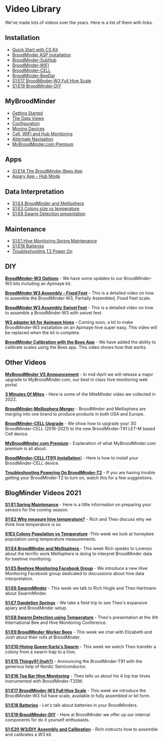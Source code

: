 # Video Library

We've made lots of videos over the years. Here is a list of them with links.

## Installation

- [Quick Start with CS Kit](https://youtu.be/6WicH4_l2FQ)
- [BroodMinder ASP Installation](https://youtu.be/B14U5S49EEE)
- [BroodMinder-SubHub](https://youtu.be/Y0EgtksIqHU)
- [BroodMinder-WIFI](https://youtu.be/10jw51jqmT0)
- [BroodMinder-CELL](https://youtu.be/4Mh9DT7VblI)
- [BroodMinder-BeeDar](https://youtu.be/Pw1EFYKX2KU)
- [S1:E17 BroodMinder-W3 Full Hive Scale](https://youtu.be/tI6Kw-PU_3A)
- [S1:E19 BroodMinder-DIY](https://youtu.be/3xdnkD1NpHo)

## MyBroodMinder

- [Getting Started](https://youtu.be/yVJyK7epnaY)
- [The Data Views](https://youtu.be/kOA9ApkkQgo)
- [Configuration](https://youtu.be/TAwZaPr-d20)
- [Moving Devices](https://youtu.be/xAiVaRKCRZo)
- [Cell, WIFI and Hub Monitoring](https://youtu.be/JXfLwWaJT_A)
- [Alternate Navigation](https://youtu.be/82msJgNy8Ms)
- [MyBroodMinder.com Premium](https://youtu.be/JAAVzttW6ag)

## Apps

- [S1:E14 The BroodMinder-Bees App](https://youtu.be/qF0VykUFYzs)
- [Apiary App - Hub Mode](https://youtu.be/LQsblm7G-SI)

## Data Interpretation

- [S1:E4 BroodMinder and Mellisphera](https://youtu.be/wru1jOZ9qbk)
- [S1:E3 Colony size vs temperature](https://youtu.be/r1XjAYiTHgE)
- [S1:E8 Swarm Detection presentation](https://youtu.be/jmRjC8yvCQU)

## Maintenance

- [S1:E1 Hive Monitoring Spring Maintenance](https://youtu.be/3bXVbkQ1t_8)
- [S1:E18 Batteries](https://youtu.be/RmTpYHZxrf0)
- [Troubleshooting T2 Power On](https://youtu.be/NtjtV7TKFgc)

## DIY

[**BroodMinder-W3 Options**](https://youtu.be/75ww-pvq3E8) - We have some updates to our BroodMInder-W3 kits including an Apimaye kit. 

[**BroodMinder W3 Assembly - Fixed Feet**](https://youtu.be/wgH3Iq6Ojt8) - This is a detailed video on how to assemble the BroodMinder-W3, Partially Assembled, Fixed Feet scale. 

[**BroodMinder W3 Assembly Swivel Feet**](https://youtu.be/Tv0dToJJHR8) - This is a detailed video on how to assemble a BroodMinder-W3 with swivel feet.

[**W3 adapter kit for Apimaye hives**](https://youtu.be/M6lKLreqPM4) - Coming soon, a kit to make BroodMinder-W3 installation on an Apimaye  hive super easy. This video will be replaced when the kit is complete. 

[**BroodMinder Calibration with the Bees App**](https://youtu.be/g8QUoGfgbbw) - We have added the ability to calibrate scales using the Bees app. This video shows how that works. 



## Other Videos

[**MyBroodMinder V5 Announcement**](https://youtu.be/MQRW-59oMB4) - In mid-April we will release a major upgrade to MyBroodMinder.com, our best in class hive monitoring web portal.  

[**3 Minutes  Of Mites**](https://youtu.be/C3oz5TRl4UA) - Here is some of the MiteMinder video we collected in 2022.

[**BroodMinder-Mellisphera Merger**](https://youtu.be/IY98mxjJmLU) - BroodMinder and Mellisphera are merging into one brand to produce products in both USA and Europe. 

[**BroodMinder-CELL Upgrade**](https://youtu.be/GuEjakVh554) - We show how to upgrade your 3G BroodMinder-CELL (2016-2021) to the new BroodMinder-T91 LET-M based Cell device.

[**MyBroodMinder.com Premium**](https://youtu.be/JAAVzttW6ag) - Explanation of what MyBroodMinder.com premium is all about.

[**BroodMinder-CELL (T91) Installation**](https://youtu.be/8ykSvgVCvwE)] - Here is how to install your BroodMinder-CELL device. 

[**Troubleshooting  Powering On BroodMinder-T2**](https://youtu.be/NtjtV7TKFgc) - If you are having trouble getting your BroodMinder-T2 to turn on, watch this for a few suggestions. 



## BlogMinder Videos 2021

[**S1:E1 Spring Maintenance**](https://youtu.be/3bXVbkQ1t_8)  - Here is a little information on preparing your sensors for the coming season. 

[**S1:E2 Why measure hive temperature?**](https://youtu.be/0zcPf59F-9I) - Rich and Theo discuss why we think hive temperature is so 

[**S1E3 Colony Population vs Temperature**](https://youtu.be/r1XjAYiTHgE) -This week we look at honeybee population using temperature measurements. 

[**S1:E4 BroodMinder and Mellisphera** ](https://youtu.be/wru1jOZ9qbk)- This week Rich speaks to Lorenzo about the terrific work Mellisphera is  doing to interpret BroodMinder data for beehive monitoring. 

[**S1:E5 Beehive Monitoring Facebook Group**](https://youtu.be/AjGZxDhf5-Y) - We introduce a new Hive Monitoring Facebook group dedicated to discussions about hive data interpretation. 

[**S1:E6 SwarmMinder**](https://youtu.be/QTSi0G34w-s) - This week we talk to Rich Hogle and Theo Hartmann about SwarmMinder. 

[**S1:E7 Dandelion Springs**](https://youtu.be/QTSi0G34w-s) -  We take a field trip to see Theo's expansive apiary and BroodMinder setup. 

[**S1:E8 Swarm Detection using Temperature**](https://youtu.be/jmRjC8yvCQU) - Theo's presentation at the 4th International Bee and Hive Monitoring Conference. 

[**S1:E9 BroodMinder Worker Bees**](https://youtu.be/fGWosy74GE4) - This week we chat with Elizabeth and Josh about their rolls at BroodMinder.

[**S1:E10 Hiving Queen Karla's Swarm**](https://youtu.be/OdmFxZQF09Y) - This week we watch Theo transfer a colony from a swarm trap to a hive. 

[**S1:E15 Thingy91 (huh?)**](https://youtu.be/Wwj5fR6P1hE) - Announcing the BroodMinder-T91 with the generous help of Nordic Semiconductor. 

[**S1:E16 Top Bar Hive Monitoring**](https://youtu.be/mifLZvrxlzw) - Theo tells us about his 4 top bar hives instrumented with BroodMinder-T2SM.

[**S1:E17 BroodMinder-W3 Full Hive Scale**](https://youtu.be/tI6Kw-PU_3A) - This week we introduce the BroodMinder-W3 full have scale, available in fully assembled or kit form. 

[**S1:E18 Batteries**](https://youtu.be/RmTpYHZxrf0) - Let's talk about batteries in your BroodMinders. 

[**S1:E19 BroodMinder-DIY**](https://youtu.be/3xdnkD1NpHo) - Here at BroodMinder we offer up our internal components for do it yourself enthusiasts. 

[**S1:E20 W3/DIY Assembly and Calibration**](https://youtu.be/Hh9VKOsFOh8) - Rich instructs how to assemble and calibrates a W3 kit. 

